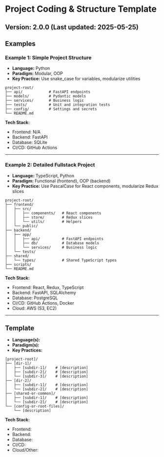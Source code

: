 # Project Coding & Structure Template

## Version: 2.0.0 (Last updated: 2025-05-25)

## Examples

### Example 1: Simple Project Structure

- **Language:** Python
- **Paradigm:** Modular, OOP
- **Key Practice:** Use snake_case for variables, modularize utilities

```text
project-root/
├── api/            # FastAPI endpoints
├── models/         # Pydantic models
├── services/       # Business logic
├── tests/          # Unit and integration tests
├── config/         # Settings and secrets
└── README.md
```

**Tech Stack:**

- Frontend: N/A
- Backend: FastAPI
- Database: SQLite
- CI/CD: GitHub Actions

---

### Example 2: Detailed Fullstack Project

- **Language:** TypeScript, Python
- **Paradigm:** Functional (frontend), OOP (backend)
- **Key Practice:** Use PascalCase for React components, modularize Redux slices

```text
project-root/
├── frontend/
│   ├── src/
│   │   ├── components/   # React components
│   │   ├── store/        # Redux slices
│   │   └── utils/        # Helpers
│   └── public/
├── backend/
│   ├── app/
│   │   ├── api/          # FastAPI endpoints
│   │   ├── db/           # Database models
│   │   └── services/     # Business logic
│   └── tests/
├── shared/
│   └── types/            # Shared TypeScript types
├── scripts/
└── README.md
```

**Tech Stack:**

- Frontend: React, Redux, TypeScript
- Backend: FastAPI, SQLAlchemy
- Database: PostgreSQL
- CI/CD: GitHub Actions, Docker
- Cloud: AWS (S3, EC2)

---

## Template

- **Language(s):**
- **Paradigm(s):**
- **Key Practices:**

```text
[project-root]/
├── [dir-1]/
│   ├── [subdir-1]/    # [description]
│   ├── [subdir-2]/    # [description]
│   └── [subdir-3]/    # [description]
├── [dir-2]/
│   ├── [subdir-1]/    # [description]
│   └── [subdir-2]/    # [description]
├── [shared-or-common]/
│   ├── [subdir-1]/    # [description]
│   └── [subdir-2]/    # [description]
└── [config-or-root-files]/
    └── [description]
```

**Tech Stack:**

- Frontend:
- Backend:
- Database:
- CI/CD:
- Cloud/Other:
